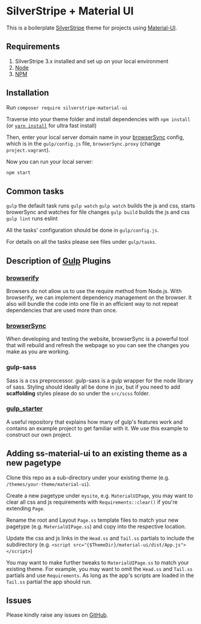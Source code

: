 SilverStripe + Material UI
==========================

This is a boilerplate [SilverStripe](http://www.silverstripe.org) theme for projects using [Material-UI](http://callemall.github.io/material-ui/).

## Requirements

1. SilverStripe 3.x installed and set up on your local environment
2. [Node](https://nodejs.org)
3. [NPM](https://www.npmjs.com)

## Installation

Run `composer require silverstripe-material-ui`

Traverse into your theme folder and install dependencies with `npm install`
(or [`yarn install`](https://yarnpkg.com/) for ultra fast install)

Then, enter your local server domain name in your [browserSync](http://www.browsersync.io/) config,
which is in the `gulp/config.js` file, `browserSync.proxy` (change `project.vagrant`).

Now you can run your local server:
```sh
npm start
```

## Common tasks

`gulp` the default task runs `gulp watch`
`gulp watch` builds the js and css, starts browerSync and watches for file changes
`gulp build` builds the js and css
`gulp lint` runs eslint

All the tasks' configuration should be done in `gulp/config.js`.

For details on all the tasks please see files under `gulp/tasks`.

## Description of [Gulp](https://github.com/gulpjs/gulp) Plugins

### [browserify](https://github.com/substack/node-browserify)

Browsers do not allow us to use the require method from Node.js.
With browserify, we can implement dependency management on the browser.
It also will bundle the code into one file in an efficient way to not repeat dependencies that are used more than once.

### [browserSync](http://www.browsersync.io/)

When developing and testing the website, browserSync is a powerful tool that will rebuild and refresh the webpage so 
you can see the changes you make as you are working.

### gulp-sass

Sass is a css preprocessor. gulp-sass is a gulp wrapper for the node library of sass. 
Styling should ideally all be done in jsx, but if you need to add **scaffolding** styles please do so under the 
`src/scss` folder.

### [gulp_starter](https://github.com/greypants/gulp-starter)

A useful repository that explains how many of gulp's features work and contains an example project to get familiar with 
it. We use this example to construct our own project.

## Adding ss-material-ui to an existing theme as a new pagetype

Clone this repo as a sub-directory under your existing theme 
(e.g. `/themes/your-theme/material-ui`).

Create a new pagetype under `mysite`, e.g. `MaterialUIPage`, you may want to clear all css and js 
requirements with `Requirements::clear()` if you're extending `Page`.

Rename the root and Layout `Page.ss` template files to match your new pagetype 
(e.g. `MaterialUIPage.ss`) and copy into the respective location.

Update the css and js links in the `Head.ss` and `Tail.ss` partials to include the subdirectory
(e.g. `<script src="{$ThemeDir}/material-ui/dist/App.js"></script>`)

You may want to make further tweaks to `MaterialUIPage.ss` to match your existing theme. 
For example, you may want to omit the `Head.ss` and `Tail.ss` partials and use `Requirements`. 
As long as the app's scripts are loaded in the `Tail.ss` partial the app should run.

## Issues

Please kindly raise any issues on [GitHub](https://github.com/suhongyang/material-ui/issues).
